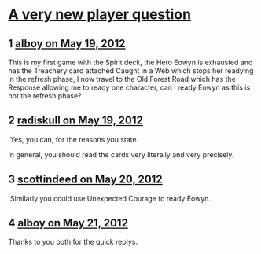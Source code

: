 # [A very new player question](https://community.fantasyflightgames.com/topic/64809-a-very-new-player-question/)

## 1 [alboy on May 19, 2012](https://community.fantasyflightgames.com/topic/64809-a-very-new-player-question/?do=findComment&comment=633260)

This is my first game with the Spirit deck, the Hero Eowyn is exhausted and has the Treachery card attached Caught in a Web which stops her readying in the refresh phase, l now travel to the Old Forest Road which has the Response allowing me to ready one character, can l ready Eowyn as this is not the refresh phase?

## 2 [radiskull on May 19, 2012](https://community.fantasyflightgames.com/topic/64809-a-very-new-player-question/?do=findComment&comment=633262)

 Yes, you can, for the reasons you state.

In general, you should read the cards very literally and very precisely.

## 3 [scottindeed on May 20, 2012](https://community.fantasyflightgames.com/topic/64809-a-very-new-player-question/?do=findComment&comment=633526)

 Similarly you could use Unexpected Courage to ready Eowyn.

## 4 [alboy on May 21, 2012](https://community.fantasyflightgames.com/topic/64809-a-very-new-player-question/?do=findComment&comment=633806)

Thanks to you both for the quick replys.

